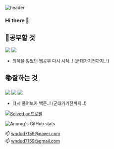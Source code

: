 ![header](https://capsule-render.vercel.app/api?type=wave&color=gradient&height=320&section=header&text=CHOI%20&fontSize=90)

### Hi there 👋


## 🌱공부할 것
<img src="https://img.shields.io/badge/JavaScript-F7DF1E?style=for-the-badge&logo=JavaScript&logoColor=white"> <img src="https://img.shields.io/badge/CSS-1572B6?style=for-the-badge&logo=CSS3&logoColor=white">
</br>
* 의욕을 잃었던 웹공부 다시 시작..! (군대가기전까지..!)

## 📚잘하는 것
 <img src="https://img.shields.io/badge/Python-3776AB?style=for-the-badge&logo=Python&logoColor=white"/> <img src="https://img.shields.io/badge/Java-007396?style=for-the-badge&logo=java&logoColor=white"/> <img src="https://img.shields.io/badge/Mysql-4479A1?style=for-the-badge&logo=mysql&logoColor=white"> 
 </br>
 * 다시 풀어보자 백준..! (군대가기전까지..!)
 
 
 
[![Solved.ac프로필](http://mazassumnida.wtf/api/v2/generate_badge?boj=wndud7159)](https://solved.ac/wndud7159)

![Anurag's GitHub stats](https://github-readme-stats.vercel.app/api?username=ChoiPython&show_icons=true&theme=midnight-purple&show_icons=true)
  
    
📫 wndud7159@naver.com</br>
📫 wndud7159@gmail.com


<!--
**ChoiPython/ChoiPython** is a ✨ _special_ ✨ repository because its `README.md` (this file) appears on your GitHub profile.

Here are some ideas to get you started:

- 🔭 I’m currently working on ...
- 🌱 I’m currently learning ...
- 👯 I’m looking to collaborate on ...
- 🤔 I’m looking for help with ...
- 💬 Ask me about ...
- 📫 How to reach me: ...
- 😄 Pronouns: ...
- ⚡ Fun fact: ...
-->
